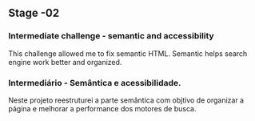 ## Stage -02

### Intermediate challenge - semantic and accessibility

This challenge allowed me to fix semantic HTML. Semantic helps search engine work better and organized.

### Intermediário - Semântica e acessibilidade.

Neste projeto reestruturei a parte semântica com objtivo de organizar a página e melhorar a performance dos motores de busca.
